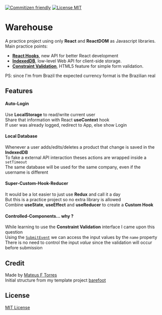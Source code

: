 [![Commitizen friendly](https://img.shields.io/badge/commitizen-friendly-brightgreen.svg)](http://commitizen.github.io/cz-cli/)
[![License MIT](https://img.shields.io/github/license/mashape/apistatus.svg)](https://github.com/mateus-f-torres/barefoot/blob/master/LICENSE)

# Warehouse
A practice project using only **React** and **ReactDOM** as Javascript libraries.  
Main practice points:
- [**React Hooks**](https://reactjs.org/docs/hooks-intro.html), new API for better React development 
- [**IndexedDB**](https://developer.mozilla.org/en-US/docs/Web/API/IndexedDB_API), low-level Web API for client-side storage.
- [**Constraint Validation**](https://developer.mozilla.org/en-US/docs/Web/Guide/HTML/HTML5/Constraint_validation), HTML5 feature for simple form validation.

PS: since I'm from Brazil the expected currency format is the Brazilian real

## Features

#### Auto-Login
Use **LocalStorage** to read/write current user  
Share that information with React **useContext** hook  
If user was already logged, redirect to App, else show Login  

#### Local Database
Whenever a user adds/edits/deletes a product that change is saved in the **IndexedDB**  
To fake a external API interaction theses actions are wrapped inside a `setTimeout`  
The same database will be used for the same company, even if the username is different  

#### Super-Custom-Hook-Reducer
It would be a lot easier to just use **Redux** and call it a day  
But this is a practice project so no extra library is allowed  
Combine **useState**, **useEffect** and **useReducer** to create a **Custom Hook**

#### Controlled-Components... why ?
While learning to use the **Constraint Validation** interface I came upon this question  
Using the [`SubmitEvent`](https://developer.mozilla.org/en-US/docs/Web/API/SubmitEvent) we can access the input values by the `name` property  
There is no need to control the input _value_ since the validation will occur before submission

## Credit
Made by [Mateus F Torres](https://github.com/mateus-f-torres)    
Initial structure from my template project [barefoot](https://github.com/mateus-f-torres/barefoot)  

## License
[MIT License](./LICENSE)
